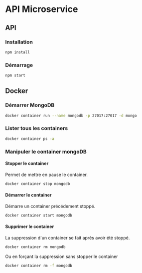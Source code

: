 # API Microservice

## API

### Installation

```bash
npm install
```

### Démarrage

```bash
npm start
```

## Docker

### Démarrer MongoDB

```bash
docker container run --name mongodb -p 27017:27017 -d mongo
```

### Lister tous les containers

```bash
docker container ps -a
```

### Manipuler le container mongoDB

#### Stopper le container

Permet de mettre en pause le container.

```bash
docker container stop mongodb
```

#### Démarrer le container

Démarre un container précédement stoppé.

```bash
docker container start mongodb
```

#### Supprimer le container

La suppression d'un container se fait après avoir été stoppé.

```bash
docker container rm mongodb
```

Ou en forçant la suppression sans stopper le container

```bash
docker container rm -f mongodb
```

